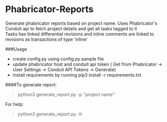 # Phabricator-Reports

Generate phabricator reports based on project name.
Uses Phabricator's Conduit api to fetch project details and get all tasks tagged to it
<br>Tasks has linked differential revisions and inline comments are linked to revisions as transactions of type 'inline'

###Usage
- create config.py using config.py.sample file
- update phabricator host and conduit api token ( Get from Phabricator -> User Settings -> Conduit API Tokens -> Generate)
- install requirements by running pip3 install -r requirements.txt
 
####To generate report:
>  python3 generate_report.py -p "project name"

For help:
> python3 generate_report.py -h